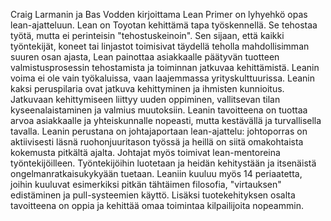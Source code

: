 Craig Larmanin ja Bas Vodden kirjoittama Lean Primer on lyhyehkö opas lean-ajatteluun. Lean on Toyotan kehittämä tapa työskennellä. Se tehostaa työtä, mutta ei perinteisin "tehostuskeinoin". Sen sijaan, että kaikki työntekijät, koneet tai linjastot toimisivat täydellä teholla mahdollisimman suuren osan ajasta, Lean painottaa asiakkaalle päätyvän tuotteen valmistusprosessin tehostamista ja toiminnan jatkuvaa kehittämistä.
Leanin voima ei ole vain työkaluissa, vaan laajemmassa yrityskulttuurissa. Leanin kaksi peruspilaria ovat jatkuva kehittyminen ja ihmisten kunnioitus. Jatkuvaan kehittymiseen liittyy uuden oppiminen, vallitsevan tilan kyseenalaistaminen ja valmius muutoksiin.
Leanin tavoitteena on tuottaa arvoa asiakkaalle ja yhteiskunnalle nopeasti, mutta kestävällä ja turvallisella tavalla. Leanin perustana on johtajaportaan lean-ajattelu: johtoporras on aktiivisesti läsnä ruohonjuuritason työssä ja heillä on siitä omakohtaista kokemusta pitkältä ajalta. Johtajat myös toimivat lean-mentoreina työntekijöilleen. Työntekijöihin luotetaan ja heidän kehitystään ja itsenäistä ongelmanratkaisukykyään tuetaan.
Leaniin kuuluu myös 14 periaatetta, joihin kuuluvat esimerkiksi pitkän tähtäimen filosofia, "virtauksen" edistäminen ja pull-systeemien käyttö. Lisäksi tuotekehityksen osalta tavoitteena on oppia ja kehittää omaa toimintaa kilpailijoita nopeammin.
